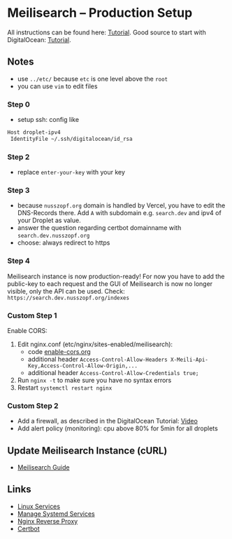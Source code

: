 # Meilisearch – Production Setup

All instructions can be found here: [Tutorial](https://docs.meilisearch.com/running-production/#a-quick-introduction).
Good source to start with DigitalOcean: [Tutorial](https://www.youtube.com/watch?v=Q-PaRVFhMXs&list=PLYxzS__5yYQk7h6aoN5_rvvvC8WUMxAaB).

## Notes

- use `../etc/` because `etc` is one level above the `root`
- you can use `vim` to edit files

### Step 0

- setup ssh: config like

```bash
Host droplet-ipv4
 IdentityFile ~/.ssh/digitalocean/id_rsa
```

### Step 2

- replace `enter-your-key` with your key

### Step 3

- because `nusszopf.org` domain is handled by Vercel, you have to edit the DNS-Records there. Add `A` with subdomain e.g. `search.dev` and ipv4 of your Droplet as value.
- answer the question regarding certbot domainname with `search.dev.nusszopf.org`
- choose: always redirect to https

### Step 4

Meilisearch instance is now production-ready! For now you have to add the public-key to each request and the GUI of Meilisearch is now no longer visible, only the API can be used.
Check: `https://search.dev.nusszopf.org/indexes`

### Custom Step 1

Enable CORS:

1. Edit nginx.conf (etc/nginx/sites-enabled/meilisearch):
   - code [enable-cors.org](https://enable-cors.org/server_nginx.html)
   - additional header `Access-Control-Allow-Headers X-Meili-Api-Key,Access-Control-Allow-Origin,...`
   - additional header `Access-Control-Allow-Credentials true;`
2. Run `nginx -t` to make sure you have no syntax errors
3. Restart `systemctl restart nginx`

### Custom Step 2

- Add a firewall, as described in the DigitalOcean Tutorial: [Video](https://www.youtube.com/watch?v=gwu313WjquM&list=PLYxzS__5yYQk7h6aoN5_rvvvC8WUMxAaB&index=13)
- Add alert policy (monitoring): cpu above 80% for 5min for all droplets

## Update Meilisearch Instance (cURL)

- [Meilisearch Guide](https://docs.meilisearch.com/guides/advanced_guides/installation.html#updating-meilisearch)

## Links

- [Linux Services](https://www.hostinger.com/tutorials/manage-and-list-services-in-linux/)
- [Manage Systemd Services](https://www.digitalocean.com/community/tutorials/how-to-use-systemctl-to-manage-systemd-services-and-units)
- [Nginx Reverse Proxy](https://www.keycdn.com/support/nginx-reverse-proxy)
- [Certbot](https://certbot.eff.org/about/)
